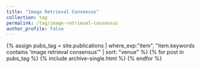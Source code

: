 ```yaml
---
title: "Image Retrieval Consensus"
collection: tag
permalink: /tag/image-retrieval-consensus
author_profile: false
---
```

{% assign pubs_tag = site.publications | where_exp:"item", "item.keywords contains 'image retrieval consensus'" | sort: "venue" %}
{% for post in pubs_tag %}
  {% include archive-single.html %}
{% endfor %}